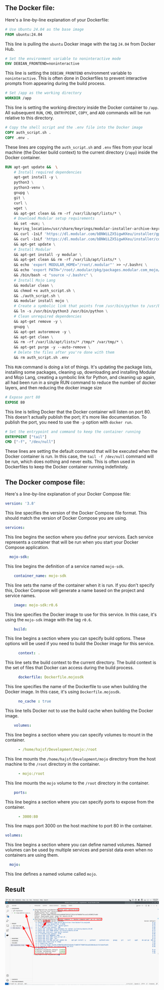 ## The Docker file:

Here's a line-by-line explanation of your Dockerfile:

```Dockerfile
# Use Ubuntu 24.04 as the base image
FROM ubuntu:24.04
```
This line is pulling the `ubuntu` Docker image with the tag `24.04` from Docker Hub.

```Dockerfile
# Set the environment variable to noninteractive mode
ENV DEBIAN_FRONTEND=noninteractive
```
This line is setting the `DEBIAN_FRONTEND` environment variable to `noninteractive`. This is often done in Dockerfiles to prevent interactive prompts from appearing during the build process.

```Dockerfile
# Set /app as the working directory
WORKDIR /app
```
This line is setting the working directory inside the Docker container to `/app`. All subsequent `RUN`, `CMD`, `ENTRYPOINT`, `COPY`, and `ADD` commands will be run relative to this directory.

```Dockerfile
# Copy the shell script and the .env file into the Docker image
COPY auth_script.sh .
COPY .env .
```
These lines are copying the `auth_script.sh` and `.env` files from your local machine (the Docker build context) to the current directory (`/app`) inside the Docker container.

```Dockerfile
RUN apt-get update &&  \
    # Install required dependencies
    apt-get install -y \
    python3 \
    python3-venv \
    gnupg \
    git \
    curl \
    wget \
    && apt-get clean && rm -rf /var/lib/apt/lists/* \
    # Download Modular setup requirements
    && set -eux; \
    keyring_location=/usr/share/keyrings/modular-installer-archive-keyring.gpg \
    && curl -1sLf 'https://dl.modular.com/bBNWiLZX5igwHXeu/installer/gpg.0E4925737A3895AD.key' | gpg --dearmor >> ${keyring_location} \
    && curl -1sLf 'https://dl.modular.com/bBNWiLZX5igwHXeu/installer/config.deb.txt?distro=debian&codename=wheezy' > /etc/apt/sources.list.d/modular-installer.list \
    && apt-get update \
    # Install Modular
    && apt-get install -y modular \
    && apt-get clean && rm -rf /var/lib/apt/lists/* \
    && echo 'export MODULAR_HOME="/root/.modular"' >> ~/.bashrc \
    && echo 'export PATH="/root/.modular/pkg/packages.modular.com_mojo/bin:$PATH"' >> ~/.bashrc \
    && /bin/bash -c "source ~/.bashrc" \
    # Install Mojo Lang
    && modular clean \
    && chmod +x auth_script.sh \
    && ./auth_script.sh \
    && modular install mojo \
    # Create a symbolic link that points from /usr/bin/python to /usr/bin/python3
    && ln -s /usr/bin/python3 /usr/bin/python \
    # Clean unrequired dependencies
    && apt-get remove -y \
    gnupg \
    && apt-get autoremove -y \
    && apt-get clean \
    && rm -rf /var/lib/apt/lists/* /tmp/* /var/tmp/* \
    && apt-get purge -y --auto-remove \
    # Delete the files after you're done with them
    && rm auth_script.sh .env
```
This `RUN` command is doing a lot of things. It's updating the package lists, installing some packages, cleaning up, downloading and installing Modular and Mojo Lang, creating a symbolic link for Python, and cleaning up again, all had been run
in a single RUN command to reduce the number of docker layers, and then reducing the docker image size

```Dockerfile
# Expose port 80
EXPOSE 80
```
This line is telling Docker that the Docker container will listen on port 80. This doesn't actually publish the port; it's more like documentation. To publish the port, you need to use the `-p` option with `docker run`.

```Dockerfile
# Set the entrypoint and command to keep the container running
ENTRYPOINT ["tail"]
CMD ["-f", "/dev/null"]
```
These lines are setting the default command that will be executed when the Docker container is run. In this case, the `tail -f /dev/null` command will be run, which does nothing and never exits. This is often used in Dockerfiles to keep the Docker container running indefinitely.

## The Docker compose file:

Here's a line-by-line explanation of your Docker Compose file:

```yaml
version: '3.8'
```
This line specifies the version of the Docker Compose file format. This should match the version of Docker Compose you are using.

```yaml
services:
```
This line begins the section where you define your services. Each service represents a container that will be run when you start your Docker Compose application.

```yaml
  mojo-sdk:
```
This line begins the definition of a service named `mojo-sdk`.

```yaml
    container_name: mojo-sdk
```
This line sets the name of the container when it is run. If you don't specify this, Docker Compose will generate a name based on the project and service names.

```yaml
    image: mojo-sdk:r0.6
```
This line specifies the Docker image to use for this service. In this case, it's using the `mojo-sdk` image with the tag `r0.6`.

```yaml
    build:
```
This line begins a section where you can specify build options. These options will be used if you need to build the Docker image for this service.

```yaml
      context: .
```
This line sets the build context to the current directory. The build context is the set of files that Docker can access during the build process.

```yaml
      dockerfile: Dockerfile.mojosdk
```
This line specifies the name of the Dockerfile to use when building the Docker image. In this case, it's using `Dockerfile.mojosdk`.

```yaml
      no_cache : true
```
This line tells Docker not to use the build cache when building the Docker image.

```yaml
    volumes:
```
This line begins a section where you can specify volumes to mount in the container.

```yaml
      - /home/hajsf/Development/mojo:/root
```
This line mounts the `/home/hajsf/Development/mojo` directory from the host machine to the `/root` directory in the container.

```yaml
      - mojo:/root
```
This line mounts the `mojo` volume to the `/root` directory in the container.

```yaml
    ports:
```
This line begins a section where you can specify ports to expose from the container.

```yaml
      - 3000:80
```
This line maps port 3000 on the host machine to port 80 in the container.

```yaml
volumes:
```
This line begins a section where you can define named volumes. Named volumes can be used by multiple services and persist data even when no containers are using them.

```yaml
  mojo:
```
This line defines a named volume called `mojo`.

## Result

![Mojo Installed](https://github.com/hajsf/mojo-docker/blob/main/result.png?raw=true)
